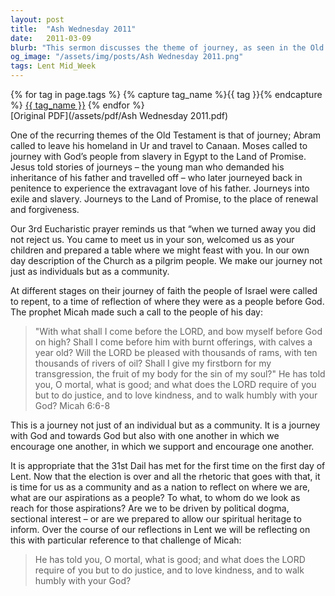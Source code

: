 ```yaml
---
layout: post
title:  "Ash Wednesday 2011"
date:   2011-03-09
blurb: "This sermon discusses the theme of journey, as seen in the Old Testament, and relates it to our own life journey. It emphasizes the importance of community, repentance, and reflection in this journey. The sermon also draws parallels between the journey of faith and the political journey of the nation, urging the congregation to be guided by spiritual heritage and the teachings of the prophet Micah."
og_image: "/assets/img/posts/Ash Wednesday 2011.png"
tags: Lent Mid_Week
---    
```

<div class="tag-pills">
  {% for tag in page.tags %}
    {% capture tag_name %}{{ tag }}{% endcapture %}
    <a href="{{ site.baseurl }}/tag/{{ tag_name | slugify }}" class="tag-pill">{{ tag_name }}</a>
  {% endfor %}
</div>
[Original PDF](/assets/pdf/Ash Wednesday 2011.pdf)

One of the recurring themes of the Old Testament is that of journey; Abram called to leave his homeland in Ur and travel to Canaan. Moses called to journey with God’s people from slavery in Egypt to the Land of Promise. Jesus told stories of journeys – the young man who demanded his inheritance of his father and travelled off – who later journeyed back in penitence to experience the extravagant love of his father. Journeys into exile and slavery. Journeys to the Land of Promise, to the place of renewal and forgiveness.

Our 3rd Eucharistic prayer reminds us that “when we turned away you did not reject us. You came to meet us in your son, welcomed us as your children and prepared a table where we might feast with you. In our own day description of the Church as a pilgrim people. We make our journey not just as individuals but as a community.

At different stages on their journey of faith the people of Israel were called to repent, to a time of reflection of where they were as a people before God. The prophet Micah made such a call to the people of his day:

> "With what shall I come before the LORD,
and bow myself before God on high?
Shall I come before him with burnt offerings,
with calves a year old?
Will the LORD be pleased with thousands of rams,
with ten thousands of rivers of oil?
Shall I give my firstborn for my transgression,
the fruit of my body for the sin of my soul?"
He has told you, O mortal, what is good;
and what does the LORD require of you
but to do justice, and to love kindness,
and to walk humbly with your God?
Micah 6:6-8

This is a journey not just of an individual but as a community. It is a journey with God and towards God but also with one another in which we encourage one another, in which we support and encourage one another.

It is appropriate that the 31st Dail has met for the first time on the first day of Lent. Now that the election is over and all the rhetoric that goes with that, it is time for us as a community and as a nation to reflect on where we are, what are our aspirations as a people? To what, to whom do we look as reach for those aspirations? Are we to be driven by political dogma, sectional interest – or are we prepared to allow our spiritual heritage to inform. Over the course of our reflections in Lent we will be reflecting on this with particular reference to that challenge of Micah:

> He has told you, O mortal, what is good;
and what does the LORD require of you
but to do justice, and to love kindness,
and to walk humbly with your God?
